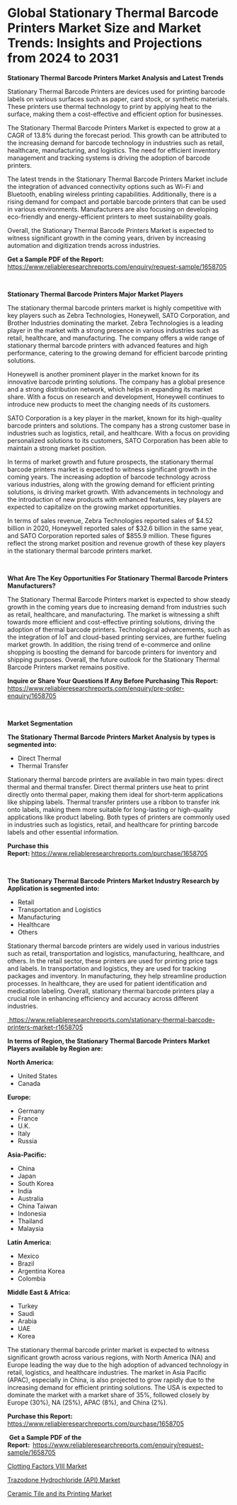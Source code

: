 <p><h1>Global Stationary Thermal Barcode Printers Market Size and Market Trends: Insights and Projections from 2024 to 2031</h1></p><p><strong>Stationary Thermal Barcode Printers Market Analysis and Latest Trends</strong></p>
<p><p>Stationary Thermal Barcode Printers are devices used for printing barcode labels on various surfaces such as paper, card stock, or synthetic materials. These printers use thermal technology to print by applying heat to the surface, making them a cost-effective and efficient option for businesses.</p><p>The Stationary Thermal Barcode Printers Market is expected to grow at a CAGR of 13.8% during the forecast period. This growth can be attributed to the increasing demand for barcode technology in industries such as retail, healthcare, manufacturing, and logistics. The need for efficient inventory management and tracking systems is driving the adoption of barcode printers.</p><p>The latest trends in the Stationary Thermal Barcode Printers Market include the integration of advanced connectivity options such as Wi-Fi and Bluetooth, enabling wireless printing capabilities. Additionally, there is a rising demand for compact and portable barcode printers that can be used in various environments. Manufacturers are also focusing on developing eco-friendly and energy-efficient printers to meet sustainability goals.</p><p>Overall, the Stationary Thermal Barcode Printers Market is expected to witness significant growth in the coming years, driven by increasing automation and digitization trends across industries.</p></p>
<p><strong>Get a Sample PDF of the Report:&nbsp;</strong> <a href="https://www.reliableresearchreports.com/enquiry/request-sample/1658705">https://www.reliableresearchreports.com/enquiry/request-sample/1658705</a></p>
<p>&nbsp;</p>
<p><strong>Stationary Thermal Barcode Printers Major Market Players</strong></p>
<p><p>The stationary thermal barcode printers market is highly competitive with key players such as Zebra Technologies, Honeywell, SATO Corporation, and Brother Industries dominating the market. Zebra Technologies is a leading player in the market with a strong presence in various industries such as retail, healthcare, and manufacturing. The company offers a wide range of stationary thermal barcode printers with advanced features and high performance, catering to the growing demand for efficient barcode printing solutions.</p><p>Honeywell is another prominent player in the market known for its innovative barcode printing solutions. The company has a global presence and a strong distribution network, which helps in expanding its market share. With a focus on research and development, Honeywell continues to introduce new products to meet the changing needs of its customers.</p><p>SATO Corporation is a key player in the market, known for its high-quality barcode printers and solutions. The company has a strong customer base in industries such as logistics, retail, and healthcare. With a focus on providing personalized solutions to its customers, SATO Corporation has been able to maintain a strong market position.</p><p>In terms of market growth and future prospects, the stationary thermal barcode printers market is expected to witness significant growth in the coming years. The increasing adoption of barcode technology across various industries, along with the growing demand for efficient printing solutions, is driving market growth. With advancements in technology and the introduction of new products with enhanced features, key players are expected to capitalize on the growing market opportunities.</p><p>In terms of sales revenue, Zebra Technologies reported sales of $4.52 billion in 2020, Honeywell reported sales of $32.6 billion in the same year, and SATO Corporation reported sales of $855.9 million. These figures reflect the strong market position and revenue growth of these key players in the stationary thermal barcode printers market.</p></p>
<p>&nbsp;</p>
<p><strong>What Are The Key Opportunities For Stationary Thermal Barcode Printers Manufacturers?</strong></p>
<p><p>The Stationary Thermal Barcode Printers market is expected to show steady growth in the coming years due to increasing demand from industries such as retail, healthcare, and manufacturing. The market is witnessing a shift towards more efficient and cost-effective printing solutions, driving the adoption of thermal barcode printers. Technological advancements, such as the integration of IoT and cloud-based printing services, are further fueling market growth. In addition, the rising trend of e-commerce and online shopping is boosting the demand for barcode printers for inventory and shipping purposes. Overall, the future outlook for the Stationary Thermal Barcode Printers market remains positive.</p></p>
<p><strong>Inquire or Share Your Questions If Any Before Purchasing This Report:</strong> <a href="https://www.reliableresearchreports.com/enquiry/pre-order-enquiry/1658705">https://www.reliableresearchreports.com/enquiry/pre-order-enquiry/1658705</a></p>
<p>&nbsp;</p>
<p><strong>Market Segmentation</strong></p>
<p><strong>The Stationary Thermal Barcode Printers Market Analysis by types is segmented into:</strong></p>
<p><ul><li>Direct Thermal</li><li>Thermal Transfer</li></ul></p>
<p><p>Stationary thermal barcode printers are available in two main types: direct thermal and thermal transfer. Direct thermal printers use heat to print directly onto thermal paper, making them ideal for short-term applications like shipping labels. Thermal transfer printers use a ribbon to transfer ink onto labels, making them more suitable for long-lasting or high-quality applications like product labeling. Both types of printers are commonly used in industries such as logistics, retail, and healthcare for printing barcode labels and other essential information.</p></p>
<p><strong>Purchase this Report:&nbsp;</strong><a href="https://www.reliableresearchreports.com/purchase/1658705">https://www.reliableresearchreports.com/purchase/1658705</a></p>
<p>&nbsp;</p>
<p><strong>The Stationary Thermal Barcode Printers Market Industry Research by Application is segmented into:</strong></p>
<p><ul><li>Retail</li><li>Transportation and Logistics</li><li>Manufacturing</li><li>Healthcare</li><li>Others</li></ul></p>
<p><p>Stationary thermal barcode printers are widely used in various industries such as retail, transportation and logistics, manufacturing, healthcare, and others. In the retail sector, these printers are used for printing price tags and labels. In transportation and logistics, they are used for tracking packages and inventory. In manufacturing, they help streamline production processes. In healthcare, they are used for patient identification and medication labeling. Overall, stationary thermal barcode printers play a crucial role in enhancing efficiency and accuracy across different industries.</p></p>
<p><a href="https://www.reliableresearchreports.com/stationary-thermal-barcode-printers-market-r1658705">&nbsp;https://www.reliableresearchreports.com/stationary-thermal-barcode-printers-market-r1658705</a></p>
<p><strong>In terms of Region, the Stationary Thermal Barcode Printers Market Players available by Region are:</strong></p>
<p>
    <p> <strong> North America: </strong>
        <ul>
            <li>United States</li>
            <li>Canada</li>
        </ul>
        </p> 
    <p> <strong> Europe: </strong>
        <ul>
            <li>Germany</li>
            <li>France</li>
            <li>U.K.</li>
            <li>Italy</li>
            <li>Russia</li>
        </ul>
        </p> 
    <p> <strong> Asia-Pacific: </strong>
        <ul>
            <li>China</li>
            <li>Japan</li>
            <li>South Korea</li>
            <li>India</li>
            <li>Australia</li>
            <li>China Taiwan</li>
            <li>Indonesia</li>
            <li>Thailand</li>
            <li>Malaysia</li>
        </ul>
        </p> 
    <p> <strong> Latin America: </strong>
        <ul>
            <li>Mexico</li>
            <li>Brazil</li>
            <li>Argentina Korea</li>
            <li>Colombia</li>
        </ul>
        </p> 
    <p> <strong> Middle East & Africa: </strong>
        <ul>
            <li>Turkey</li>
            <li>Saudi</li>
            <li>Arabia</li>
            <li>UAE</li>
            <li>Korea</li>
        </ul>
    </p>
    </p>
<p><p>The stationary thermal barcode printer market is expected to witness significant growth across various regions, with North America (NA) and Europe leading the way due to the high adoption of advanced technology in retail, logistics, and healthcare industries. The market in Asia Pacific (APAC), especially in China, is also projected to grow rapidly due to the increasing demand for efficient printing solutions. The USA is expected to dominate the market with a market share of 35%, followed closely by Europe (30%), NA (25%), APAC (8%), and China (2%).</p></p>
<p><strong>Purchase this Report: </strong><a href="https://www.reliableresearchreports.com/purchase/1658705">https://www.reliableresearchreports.com/purchase/1658705</a></p>
<p>&nbsp;<strong>Get a Sample PDF of the Report:&nbsp;&nbsp;</strong><a href="https://www.reliableresearchreports.com/enquiry/request-sample/1658705">https://www.reliableresearchreports.com/enquiry/request-sample/1658705</a></p>
<p><strong></strong></p>
<p><p><a href="https://github.com/Airanohannonzb68e5pb53oc1/Market-Research-Report-List-3/blob/main/clotting-factors-market.md">Clotting Factors Ⅷ Market</a></p><p><a href="https://github.com/cecuraprangm/Market-Research-Report-List-3/blob/main/trazodone-hydrochloride-api-market.md">Trazodone Hydrochloride (API) Market</a></p><p><a href="https://github.com/fiixsa/Market-Research-Report-List-3/blob/main/ceramic-tile-and-its-printing-market.md">Ceramic Tile and its Printing Market</a></p></p>